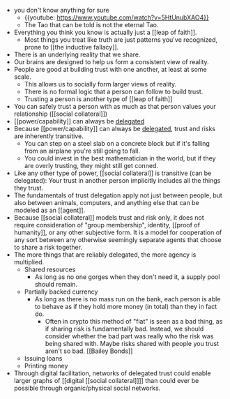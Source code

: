 - you don't know anything for sure
    - {{youtube: https://www.youtube.com/watch?v=5HtUnubXAO4}}
    - The Tao that can be told is not the eternal Tao.
- Everything you think you know is actually just a [[leap of faith]].
    - Most things you treat like truth are just patterns you've recognized, prone to [[the inductive fallacy]].
- There is an underlying reality that we share.
- Our brains are designed to help us form a consistent view of reality.
- People are good at building trust with one another, at least at some scale.
    - This allows us to socially form larger views of reality.
    - There is no formal logic that a person can follow to build trust.
    - Trusting a person is another type of [[leap of faith]]
- You can safely trust a person with as much as that person values your relationship ([[social collateral]])
- [[power/capability]] can always be [delegated]([[delegation]])
- Because [[power/capability]] can always be [delegated]([[delegation]]), trust and risks are inherently transitive.
    - You can step on a steel slab on a concrete block but if it's falling from an airplane you're still going to fall.
    - You could invest in the best mathematician in the world, but if they are overly trusting, they might still get conned.
- Like any other type of power, [[social collateral]] is transitive (can be delegated): Your trust in another person implicitly includes all the things they trust.
- The fundamentals of trust delegation apply not just between people, but also between animals, computers, and anything else that can be modeled as an [[agent]].
- Because [[social collateral]] models trust and risk only, it does not require consideration of "group membership", identity, [[proof of humanity]], or any other subjective form. It is a model for cooperation of any sort between any otherwise seemingly separate agents that choose to share a risk together.
- The more things that are reliably delegated, the more agency is multiplied.
    - Shared resources
        - As long as no one gorges when they don't need it, a supply pool should remain.
    - Partially backed currency
        - As long as there is no mass run on the bank, each person is able to behave as if they hold more money (in total) than they in fact do.
            - Often in crypto this method of "fiat" is seen as a bad thing, as if sharing risk is fundamentally bad. Instead, we should consider whether the bad part was really who the risk was being shared with. Maybe risks shared with people you trust aren't so bad. [[Bailey Bonds]]
    - Issuing loans
    - Printing money
- Through digital facilitation, networks of delegated trust could enable larger graphs of [[digital [[social collateral]]]] than could ever be possible through organic/physical social networks.
